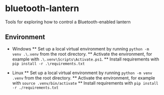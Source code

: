 # bluetooth-lantern
Tools for exploring how to control a Bluetooth-enabled lantern

## Environment
* Windows
** Set up a local virtual environment by running `python -m venv .\.venv` from the root directory.
** Activate the environment, for example with `.\.venv\Scripts\Activate.ps1`.
** Install requirements with `pip install -r .\requirements.txt`

* Linux
** Set up a local virtual environment by running `python -m venv .venv` from the root directory.
** Activate the environment, for example with `source .venv/bin/activate`
** Install requirements with `pip install -r ./requirements.txt`
